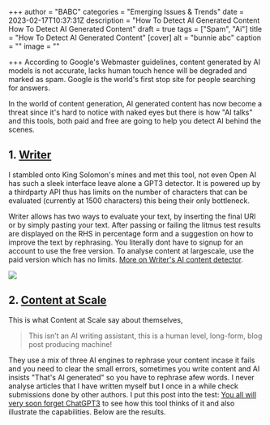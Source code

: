 +++
author = "BABC"
categories = "Emerging Issues & Trends"
date = 2023-02-17T10:37:31Z
description = "How To Detect AI Generated Content How To Detect AI Generated Content"
draft = true
tags = ["Spam", "Ai"]
title = "How To Detect AI Generated Content"
[cover]
alt = "bunnie abc"
caption = ""
image = ""

+++
According to Google's Webmaster guidelines, content generated by AI models is not accurate, lacks human touch hence will be degraded and marked as spam. Google is the world's first stop site for people searching for answers.

In the world of content generation, AI generated content has now become a threat since it's hard to notice with naked eyes but there is how "AI talks" and this tools, both paid and free are going to help you detect AI behind the scenes.

## 1. [Writer](https://writer.com/ai-content-detector/)

I stambled onto King Solomon's mines and met this tool, not even Open AI has such a sleek interface leave alone a GPT3 detector. It is powered up by a thirdparty API thus has limits on the number of characters that can be evaluated (currently at 1500 characters) this being their only bottleneck.

Writer allows has two ways to evaluate your text, by inserting the final URl or by simply pasting your text. After passing or failing the litmus test results  are displayed on the RHS in percentage form and a suggestion on how to improve the text by rephrasing. You literally dont have to signup for an account to use the free version. To analyse content at largescale, use the paid version which has no limits. [More on Writer's AI content detector](https://support.writer.com/article/205-ai-content-detector).

![](/uploads/screenshot-from-2023-02-24-08-09-15.png)

## 2. [Content at Scale](https://contentatscale.ai/ai-content-detector/)

This is what Content at Scale say about themselves, 

> This isn’t an AI writing assistant, this is a human level, long-form, blog post producing machine!

They use a mix of three AI engines to rephrase your content incase it fails and you need to clear the small errors, sometimes you write content and AI insists "That's AI generated" so you have to rephrase afew words. I never analyse articles that I have written myself but I once in a while check submissions done by other authors. I put this post into the test:  [You all will very soon forget ChatGPT3](https://www.bunnieabc.com/posts/you-all-will-very-soon-forget-chatgpt3/) to see how this tool thinks of it and also illustrate the capabilities. Below are the results.